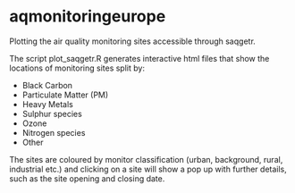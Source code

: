 # aqmonitoringeurope
Plotting the air quality monitoring sites accessible through saqgetr.

The script plot_saqgetr.R generates interactive html files that show the locations of monitoring sites split by:

 - Black Carbon  
 - Particulate Matter (PM)  
 - Heavy Metals
 - Sulphur species  
 - Ozone  
 - Nitrogen species  
 - Other  
 
 
The sites are coloured by monitor classification (urban, background, rural, industrial etc.) and clicking on a site will show a pop up with further details, such as the site opening and closing date.
